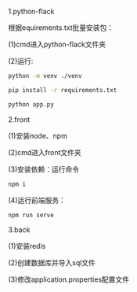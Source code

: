 1.python-flack

  根据equirements.txt批量安装包：
  
  (1)cmd进入python-flack文件夹
  
  (2)运行: 
  ```bash
  python -m venv ./venv
  ```
  ```bash
  pip install -r requirements.txt
  ```
  ```bash
  python app.py
  ```

2.front

(1)安装node、npm

(2)cmd进入front文件夹

(3)安装依赖：运行命令 
```bash
npm i
```

(4)运行前端服务：
```bash
npm run serve
```
3.back

(1)安装redis

(2)创建数据库并导入sql文件

(3)修改application.properties配置文件
